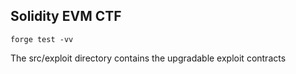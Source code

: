 ## Solidity EVM CTF

```
forge test -vv
```

The src/exploit directory contains the upgradable exploit contracts